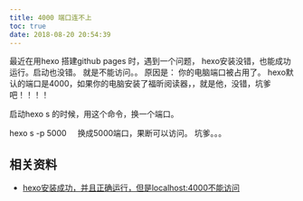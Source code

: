 ```yaml
---
title: 4000 端口连不上
toc: true
date: 2018-08-20 20:54:39
---
```

最近在用hexo 搭建github pages 时，遇到一个问题，
hexo安装没错，也能成功运行。启动也没错。
就是不能访问。。
原因是：
你的电脑端口被占用了。
hexo默认的端口是4000，如果你的电脑安装了福昕阅读器，，就是他，没错，坑爹吧！！！！

启动hexo s 的时候，用这个命令，换一个端口。

hexo s -p 5000    
换成5000端口，果断可以访问。
坑爹。。。








## 相关资料

- [hexo安装成功，并且正确运行，但是localhost:4000不能访问](https://blog.csdn.net/u012246342/article/details/51543370)
